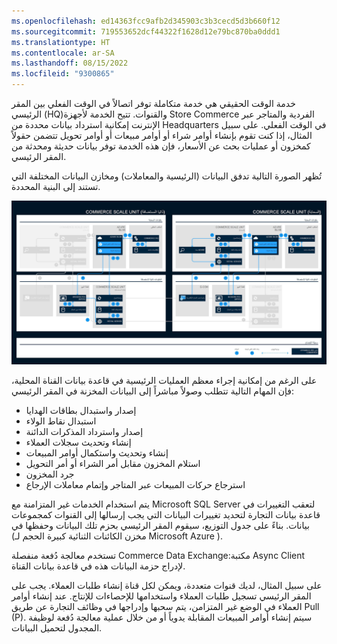 ```yaml
---
ms.openlocfilehash: ed14363fcc9afb2d345903c3b3cecd5d3b660f12
ms.sourcegitcommit: 719553652dcf44322f1628d12e79bc870ba0ddd1
ms.translationtype: HT
ms.contentlocale: ar-SA
ms.lasthandoff: 08/15/2022
ms.locfileid: "9300865"
---
```

خدمة الوقت الحقيقي هي خدمة متكاملة توفر اتصالاً في الوقت الفعلي بين المقر الرئيسي (HQ)والقنوات. تتيح الخدمة لأجهزة Store Commerce الفردية والمتاجر عبر الإنترنت إمكانية استرداد بيانات محددة من Headquarters في الوقت الفعلي. على سبيل المثال، إذا كنت تقوم بإنشاء أوامر شراء أو أوامر مبيعات أو أوامر تحويل تتضمن حقولاً كمخزون أو عمليات بحث عن الأسعار، فإن هذه الخدمة توفر بيانات حديثة ومحدثة من المقر الرئيسي. 

تُظهر الصورة التالية تدفق البيانات (الرئيسية والمعاملات) ومخازن البيانات المختلفة التي تستند إلى البنية المحددة.

[ ![هيكل التجارة وتدفق البيانات في Dynamics 365 Commerce.](../media/commerce-architecture-data-sync.jpg) ](../media/commerce-architecture-data-sync.jpg#lightbox)


على الرغم من إمكانية إجراء معظم العمليات الرئيسية في قاعدة بيانات القناة المحلية، فإن المهام التالية تتطلب وصولاً مباشراً إلى البيانات المخزنة في المقر الرئيسي:

- إصدار واستبدال بطاقات الهدايا
- استبدال نقاط الولاء
- إصدار واسترداد المذكرات الدائنة
- إنشاء وتحديث سجلات العملاء
- إنشاء وتحديث واستكمال أوامر المبيعات
- استلام المخزون مقابل أمر الشراء أو أمر التحويل
- جرد المخزون
- استرجاع حركات المبيعات عبر المتاجر وإتمام معاملات الإرجاع

يتم استخدام الخدمات غير المتزامنة مع Microsoft SQL Server لتعقب التغييرات في قاعدة بيانات التجارة لتحديد تغييرات البيانات التي يجب إرسالها إلى القنوات كمجموعات بيانات. بناءً على جدول التوزيع، سيقوم المقر الرئيسي بحزم تلك البيانات وحفظها في (‏‏‏‏مخزن الكائنات الثنائية كبيرة الحجم لـ Microsoft Azure ). 

تستخدم معالجة دُفعة منفصلة Commerce Data Exchange:مكتبة Async Client لإدراج حزمة البيانات هذه في قاعدة بيانات القناة. 

على سبيل المثال، لديك قنوات متعددة، ويمكن لكل قناة إنشاء طلبات العملاء. يجب على المقر الرئيسي تسجيل طلبات العملاء واستخدامها للإحصاءات للإنتاج. عند إنشاء أوامر العملاء في الوضع غير المتزامن، يتم سحبها وإدراجها في وظائف التجارة عن طريق Pull‏ (P). سيتم إنشاء أوامر المبيعات المقابلة يدوياً أو من خلال عملية معالجة دُفعة لوظيفة المجدول لتحميل البيانات.

